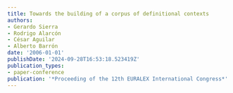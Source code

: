 ```yaml
---
title: Towards the building of a corpus of definitional contexts
authors:
- Gerardo Sierra
- Rodrigo Alarcón
- César Aguilar
- Alberto Barrón
date: '2006-01-01'
publishDate: '2024-09-28T16:53:18.523419Z'
publication_types:
- paper-conference
publication: '*Proceeding of the 12th EURALEX International Congress*'
---
```

